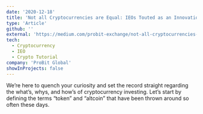 ```yaml
---
date: '2020-12-18'
title: 'Not all Cryptocurrencies are Equal: IEOs Touted as an Innovation'
type: 'Article'
github: ''
external: 'https://medium.com/probit-exchange/not-all-cryptocurrencies-are-equal-ieos-touted-as-an-innovation-f694d8e5dd79'
tech:
  - Cryptocurrency
  - IEO
  - Crypto Tutorial
company: 'ProBit Global'
showInProjects: false
---
```


We’re here to quench your curiosity and set the record straight regarding the what’s, whys, and how’s of cryptocurrency investing. Let’s start by defining the terms “token” and “altcoin” that have been thrown around so often these days.
